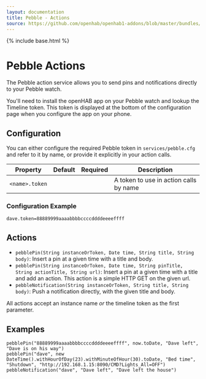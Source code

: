 ```yaml
---
layout: documentation
title: Pebble - Actions
source: https://github.com/openhab/openhab1-addons/blob/master/bundles/action/org.openhab.action.pebble/README.md
---
```


<!-- Attention authors: Do not edit directly. Please add your changes to the appropriate source repository -->

{% include base.html %}

# Pebble Actions

The Pebble action service allows you to send pins and notifications directly to your Pebble watch. 

You'll need to install the openHAB app on your Pebble watch and lookup the Timeline token. This token is displayed at the bottom of the configuration page when you configure the app on your phone.

## Configuration

You can either configure the required Pebble token in `services/pebble.cfg` and refer to it by name, or provide it explicitly in your action calls.

| Property | Default | Required | Description |
|----------|---------|:--------:|-------------|
| `<name>.token` | | | A token to use in action calls by name |

### Configuration Example

```
dave.token=88889999aaaabbbbccccddddeeeeffff
```

## Actions

* `pebblePin(String instanceOrToken, Date time, String title, String body)`: Insert a pin at a given time with a title and body. 
* `pebblePin(String instanceOrToken, Date time, String pinTitle, String actionTitle, String url)`: Insert a pin at a given time with a title and add an action. This action is a simple HTTP GET on the given url. 
* `pebbleNotification(String instanceOrToken, String title, String body)`: Push a notification directly, with the given title and body. 

All actions accept an instance name _or_ the timeline token as the first parameter.

## Examples

```
pebblePin("88889999aaaabbbbccccddddeeeeffff", now.toDate, "Dave left", "Dave is on his way")
pebblePin("dave", new DateTime().withHourOfDay(23).withMinuteOfHour(30).toDate, "Bed time", "Shutdown", "http://192.168.1.15:8090/CMD?Lights_All=OFF")
pebbleNotification("dave", "Dave left", "Dave left the house")
```
